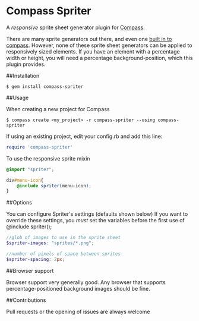 # Compass Spriter

A *responsive* sprite sheet generator plugin for [Compass](http://compass-style.org/).

There are many sprite generators out there, and even one [built in to compass](http://compass-style.org/reference/compass/helpers/sprites/#sprite-map). However, none of these sprite sheet generators can be applied to responsively sized elements.
If you have an element with a percentage width or height, you will need a percentage background-position, which this plugin provides.

##Installation

```
$ gem install compass-spriter
```

##Usage

When creating a new project for Compass

```
$ compass create <my_project> -r compass-spriter --using compass-spriter
```

If using an existing project, edit your config.rb and add this line:

```ruby
require 'compass-spriter'
```

To use the responsive sprite mixin

```scss
@import "spriter";

div#menu-icon{
	@include spriter(menu-icon);
}

```

##Options

You can configure Spriter's settings (defaults shown below) 
If you want to override these settings, you _must_ set the variables before the first use of @include spriter();

```scss
//glob of images to use in the sprite sheet
$spriter-images: "sprites/*.png";

//number of pixels of space between sprites
$spriter-spacing: 2px;
```

##Browser support

Browser support very generally good. Any browser that supports percentage-positioned background images should be fine.

##Contributions

Pull requests or the opening of issues are always welcome
